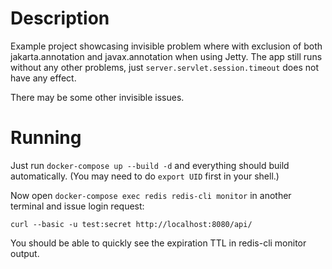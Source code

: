 # Description

Example project showcasing invisible problem where with exclusion of both jakarta.annotation and javax.annotation when using Jetty.
The app still runs without any other problems, just `server.servlet.session.timeout` does not have any effect.

There may be some other invisible issues.

# Running

Just run `docker-compose up --build -d` and everything should build automatically.
(You may need to do `export UID` first in your shell.)

Now open `docker-compose exec redis redis-cli monitor` in another terminal and issue login request:

```
curl --basic -u test:secret http://localhost:8080/api/
```

You should be able to quickly see the expiration TTL in redis-cli monitor output.
